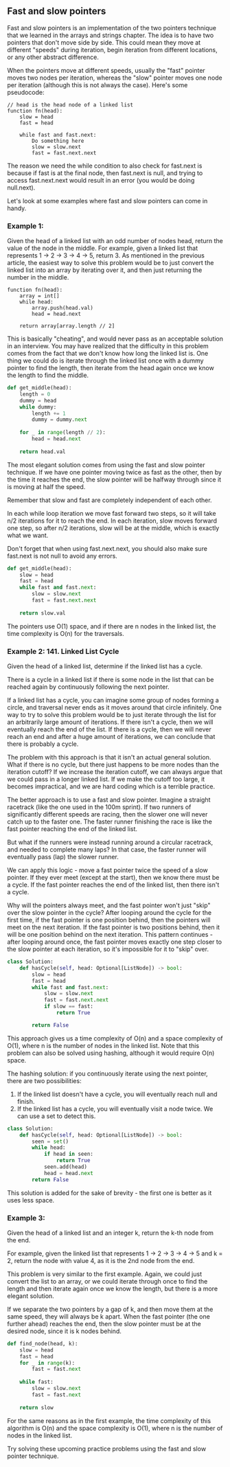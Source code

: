 ## Fast and slow pointers

Fast and slow pointers is an implementation of the two pointers technique that we learned in the arrays and strings chapter. 
The idea is to have two pointers that don't move side by side. This could mean they move at different "speeds" during iteration, 
begin iteration from different locations, or any other abstract difference.

When the pointers move at different speeds, usually the "fast" pointer moves two nodes per iteration, 
whereas the "slow" pointer moves one node per iteration (although this is not always the case). 
Here's some pseudocode:
```
// head is the head node of a linked list
function fn(head):
    slow = head
    fast = head

    while fast and fast.next:
        Do something here
        slow = slow.next
        fast = fast.next.next
```

The reason we need the while condition to also check for fast.next is because if fast is at the final node, 
then fast.next is null, and trying to access fast.next.next would result in an error (you would be doing null.next).

Let's look at some examples where fast and slow pointers can come in handy.

<h3>Example 1:</h3>
Given the head of a linked list with an odd number of nodes head, return the value of the node in the middle.
For example, given a linked list that represents 1 -> 2 -> 3 -> 4 -> 5, return 3.
As mentioned in the previous article, the easiest way to solve this problem would be to just convert the linked list 
into an array by iterating over it, and then just returning the number in the middle.

```
function fn(head):
    array = int[]
    while head:
        array.push(head.val)
        head = head.next

    return array[array.length // 2]
```

This is basically "cheating", and would never pass as an acceptable solution in an interview. 
You may have realized that the difficulty in this problem comes from the fact 
that we don't know how long the linked list is. One thing we could do is iterate through the linked list 
once with a dummy pointer to find the length, then iterate from the head again once we know the length to find the middle.

```python
def get_middle(head):
    length = 0
    dummy = head
    while dummy:
        length += 1
        dummy = dummy.next
    
    for _ in range(length // 2):
        head = head.next
    
    return head.val
```

The most elegant solution comes from using the fast and slow pointer technique. 
If we have one pointer moving twice as fast as the other, then by the time it reaches the end, 
the slow pointer will be halfway through since it is moving at half the speed.

Remember that slow and fast are completely independent of each other.

In each while loop iteration we move fast forward two steps, so it will take n/2 iterations for it to reach the end. 
In each iteration, slow moves forward one step, so after n/2 iterations, slow will be at the middle, 
which is exactly what we want.

Don't forget that when using fast.next.next, you should also make sure fast.next is not null to avoid any errors.

```python
def get_middle(head):
    slow = head
    fast = head
    while fast and fast.next:
        slow = slow.next
        fast = fast.next.next
    
    return slow.val
```

The pointers use O(1) space, and if there are n nodes in the linked list, the time complexity is O(n) for the traversals.

<h3>Example 2: 141. Linked List Cycle</h3>

Given the head of a linked list, determine if the linked list has a cycle.

There is a cycle in a linked list if there is some node in the list that can be reached again by continuously following the next pointer.

If a linked list has a cycle, you can imagine some group of nodes forming a circle, 
and traversal never ends as it moves around that circle infinitely. One way to try to solve this problem would be 
to just iterate through the list for an arbitrarily large amount of iterations. If there isn't a cycle, 
then we will eventually reach the end of the list. If there is a cycle, then we will never reach an end 
and after a huge amount of iterations, we can conclude that there is probably a cycle.

The problem with this approach is that it isn't an actual general solution. What if there is no cycle, 
but there just happens to be more nodes than the iteration cutoff? If we increase the iteration cutoff, 
we can always argue that we could pass in a longer linked list. If we make the cutoff too large, 
it becomes impractical, and we are hard coding which is a terrible practice.

The better approach is to use a fast and slow pointer. Imagine a straight racetrack (like the one used in the 100m sprint). 
If two runners of significantly different speeds are racing, then the slower one will never catch up to the faster one. 
The faster runner finishing the race is like the fast pointer reaching the end of the linked list.

But what if the runners were instead running around a circular racetrack, and needed to complete many laps? In that case, 
the faster runner will eventually pass (lap) the slower runner.

We can apply this logic - move a fast pointer twice the speed of a slow pointer. If they ever meet (except at the start), 
then we know there must be a cycle. If the fast pointer reaches the end of the linked list, then there isn't a cycle.

Why will the pointers always meet, and the fast pointer won't just "skip" over the slow pointer in the cycle? 
After looping around the cycle for the first time, if the fast pointer is one position behind, 
then the pointers will meet on the next iteration. If the fast pointer is two positions behind, 
then it will be one position behind on the next iteration. This pattern continues - after looping around once, 
the fast pointer moves exactly one step closer to the slow pointer at each iteration, so it's impossible for it to "skip" over.

```python
class Solution:
    def hasCycle(self, head: Optional[ListNode]) -> bool:
        slow = head
        fast = head
        while fast and fast.next:
            slow = slow.next
            fast = fast.next.next
            if slow == fast:
                return True

        return False
```

This approach gives us a time complexity of O(n) and a space complexity of O(1), 
where n is the number of nodes in the linked list. Note that this problem can also be solved using hashing, 
although it would require O(n) space.

The hashing solution: if you continuously iterate using the next pointer, there are two possibilities:
1. If the linked list doesn't have a cycle, you will eventually reach null and finish.
2. If the linked list has a cycle, you will eventually visit a node twice. We can use a set to detect this.

```python
class Solution:
    def hasCycle(self, head: Optional[ListNode]) -> bool:
        seen = set()
        while head:
            if head in seen:
                return True
            seen.add(head)
            head = head.next
        return False
```

This solution is added for the sake of brevity - the first one is better as it uses less space.

<h3>Example 3:</h3>
Given the head of a linked list and an integer k, return the k-th node from the end.

For example, given the linked list that represents 1 -> 2 -> 3 -> 4 -> 5 and k = 2, 
return the node with value 4, as it is the 2nd node from the end.

This problem is very similar to the first example. Again, we could just convert the list to an array, 
or we could iterate through once to find the length and then iterate again once we know the length, 
but there is a more elegant solution.

If we separate the two pointers by a gap of k, and then move them at the same speed, they will always be k apart. 
When the fast pointer (the one further ahead) reaches the end, then the slow pointer must be at the desired node, 
since it is k nodes behind.

```python
def find_node(head, k):
    slow = head
    fast = head
    for _ in range(k):
        fast = fast.next
    
    while fast:
        slow = slow.next
        fast = fast.next
    
    return slow
```

For the same reasons as in the first example, the time complexity of this algorithm is O(n) and the space complexity is O(1), 
where n is the number of nodes in the linked list.

Try solving these upcoming practice problems using the fast and slow pointer technique.
